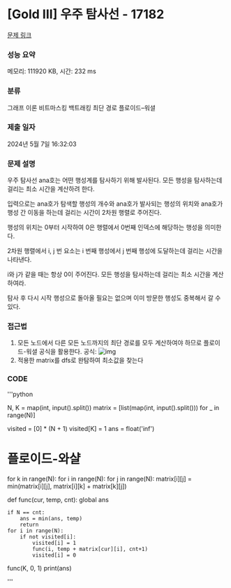 # [Gold III] 우주 탐사선 - 17182 

[문제 링크](https://www.acmicpc.net/problem/17182) 

### 성능 요약

메모리: 111920	 KB, 시간: 232 ms

### 분류

그래프 이론
비트마스킹
백트래킹
최단 경로
플로이드–워셜

### 제출 일자

2024년 5월 7일 16:32:03

### 문제 설명

우주 탐사선 ana호는 어떤 행성계를 탐사하기 위해 발사된다. 모든 행성을 탐사하는데 걸리는 최소 시간을 계산하려 한다.

입력으로는 ana호가 탐색할 행성의 개수와 ana호가 발사되는 행성의 위치와 ana호가 행성 간 이동을 하는데 걸리는 시간이 2차원 행렬로 주어진다.

행성의 위치는 0부터 시작하여 0은 행렬에서 0번째 인덱스에 해당하는 행성을 의미한다.

2차원 행렬에서 i, j 번 요소는 i 번째 행성에서 j 번째 행성에 도달하는데 걸리는 시간을 나타낸다.

i와 j가 같을 때는 항상 0이 주어진다. 모든 행성을 탐사하는데 걸리는 최소 시간을 계산하여라.

탐사 후 다시 시작 행성으로 돌아올 필요는 없으며 이미 방문한 행성도 중복해서 갈 수 있다.

### 접근법
1. 모든 노드에서 다른 모든 노드까지의 최단 경로를 모두 계산하여야 하므로 플로이드-워셜 공식을 활용한다.
공식: ![img](https://github.com/jbs0708/morgoStudy/assets/87466056/80f90dbf-60b1-4c4e-848f-718cf9787b8f)
2. 적용한 matrix를 dfs로 완탐하여 최소값을 찾는다


### CODE
'''python

N, K = map(int, input().split())
matrix = [list(map(int, input().split())) for _ in range(N)]

visited = [0] * (N + 1)
visited[K] = 1
ans = float('inf')

# 플로이드-와샬
for k in range(N):
    for i in range(N):
        for j in range(N):
            matrix[i][j] = min(matrix[i][j], matrix[i][k] + matrix[k][j])


def func(cur, temp, cnt):
    global ans

    if N == cnt:
        ans = min(ans, temp)
        return
    for i in range(N):
        if not visited[i]:
            visited[i] = 1
            func(i, temp + matrix[cur][i], cnt+1)
            visited[i] = 0


func(K, 0, 1)
print(ans)

''' 

   

